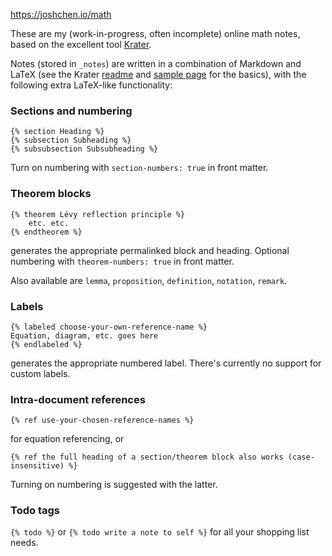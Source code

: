 <https://joshchen.io/math>

These are my (work-in-progress, often incomplete) online math notes, based on the excellent tool [Krater][1].

Notes (stored in `_notes`) are written in a combination of Markdown and LaTeX (see the Krater [readme][2] and [sample page][3] for the basics), with the following extra LaTeX-like functionality:

### Sections and numbering

```
{% section Heading %}
{% subsection Subheading %}
{% subsubsection Subsubheading %}
```
Turn on numbering with
`section-numbers: true`
in front matter.

### Theorem blocks

```
{% theorem Lévy reflection principle %}
    etc. etc.
{% endtheorem %}
```
generates the appropriate permalinked block and heading.
Optional numbering with `theorem-numbers: true` in front matter.

Also available are `lemma`, `proposition`, `definition`, `notation`, `remark`.

### Labels

```
{% labeled choose-your-own-reference-name %}
Equation, diagram, etc. goes here
{% endlabeled %}
```
generates the appropriate numbered label.
There's currently no support for custom labels.

### Intra-document references

```
{% ref use-your-chosen-reference-names %}
```
for equation referencing, or
```
{% ref the full heading of a section/theorem block also works (case-insensitive) %}
```
Turning on numbering is suggested with the latter.

### Todo tags

`{% todo %}` or `{% todo write a note to self %}` for all your shopping list needs.



[1]: https://github.com/paolobrasolin/krater
[2]: https://github.com/paolobrasolin/krater/blob/main/README.md
[3]: https://github.com/paolobrasolin/krater/blob/main/index.md